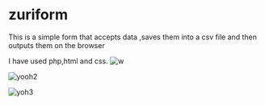 # zuriform
This is a simple form that accepts data ,saves them into a csv file and then outputs them on the browser

I have used php,html and css.
![w](https://user-images.githubusercontent.com/91588670/194781069-66db71f3-658d-4bf3-b260-d8717c10ae63.png)

![yooh2](https://user-images.githubusercontent.com/91588670/194780953-3d6863ad-9eb0-4c49-879d-8970d556e32f.png)

![yoh3](https://user-images.githubusercontent.com/91588670/194780995-dea9757f-6c01-4e52-9e0e-d3e7d83a0a01.png)
